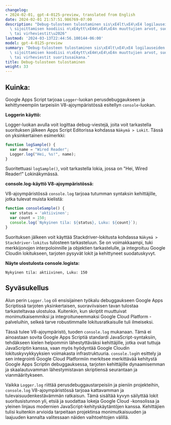 ```yaml
---
changelog:
- 2024-02-01, gpt-4-0125-preview, translated from English
date: 2024-02-01 21:57:51.986769-07:00
description: "Debug-tulosteen tulostaminen sis\xE4lt\xE4\xE4 logilauseiden strategisen\
  \ sijoittamisen koodiisi n\xE4ytt\xE4m\xE4\xE4n muuttujien arvot, suoritusvirran\
  \ tai virheviestit\u2026"
lastmod: '2024-03-13T22:44:56.100144-06:00'
model: gpt-4-0125-preview
summary: "Debug-tulosteen tulostaminen sis\xE4lt\xE4\xE4 logilauseiden strategisen\
  \ sijoittamisen koodiisi n\xE4ytt\xE4m\xE4\xE4n muuttujien arvot, suoritusvirran\
  \ tai virheviestit suoritusaikana."
title: Debug-tulosteen tulostaminen
weight: 33
---
```


## Kuinka:
Google Apps Script tarjoaa `Logger`-luokan perusdebuggaukseen ja kehittyneempiin tarpeisiin V8-ajoympäristössä esitellyn `console`-luokan.

**Loggerin käyttö:**

Logger-luokan avulla voit logittaa debug-viestejä, joita voit tarkastella suorituksen jälkeen Apps Script Editorissa kohdassa `Näkymä > Lokit`. Tässä on yksinkertainen esimerkki:

```javascript
function logSample() {
  var name = "Wired Reader";
  Logger.log("Hei, %s!", name);
}
```

Suoritettuasi `logSample()`, voit tarkastella lokia, jossa on "Hei, Wired Reader!" Lokinäkymässä.

**console.log-käyttö V8-ajoympäristössä:**

V8-ajoympäristössä `console.log` tarjoaa tutumman syntaksin kehittäjille, jotka tulevat muista kielistä:

```javascript
function consoleSample() {
  var status = 'aktiivinen';
  var count = 150;
  console.log(`Nykyinen tila: ${status}, Luku: ${count}`);
}
```

Suorituksen jälkeen voit käyttää Stackdriver-lokitusta kohdassa `Näkymä > Stackdriver-lokitus` tulosteen tarkasteluun. Se on voimakkaampi, tuki merkkijonojen interpoloinnille ja objektien tarkastelulle, ja integroituu Google Cloudin lokitukseen, tarjoten pysyvät lokit ja kehittyneet suodatuskyvyt.

**Näyte ulostulosta console.logista:**

```
Nykyinen tila: aktiivinen, Luku: 150
```

## Syväsukellus
Alun perin `Logger.log` oli ensisijainen työkalu debuggaukseen Google Apps Scriptissä tarjoten yksinkertaisen, suoraviivaisen tavan tulostaa tarkasteltavaa ulostuloa. Kuitenkin, kun skriptit muuttuivat monimutkaisemmiksi ja integroituneemmaksi Google Cloud Platform -palveluihin, selkeä tarve robustimmalle lokitusratkaisulle tuli ilmeiseksi.

Tässä tulee V8-ajoympäristö, tuoden `console.log` mukanaan. Tämä ei ainoastaan sovita Google Apps Scriptiä standardi JavaScript-syntaksiin, tehdäkseen kielen helpommin lähestyttäväksi kehittäjille, jotka ovat tuttuja JavaScriptin kanssa, vaan myös hyödyntää Google Cloudin lokituskyvykkyyksien voimakasta infrastruktuuria. `console.log`in esittely ja sen integrointi Google Cloud Platformiin merkitsee merkittävää kehitystä Google Apps Scriptin debuggauksessa, tarjoten kehittäjille dynaamisemman ja skaalautuvamman lähestymistavan skriptiensä seurantaan ja vianmääritykseen.

Vaikka `Logger.log` riittää perusdebuggaustarpeisiin ja pieniin projekteihin, `console.log` V8-ajoympäristössä tarjoaa kattavamman ja tulevaisuudenkestävämmän ratkaisun. Tämä sisältää kyvyn säilyttää lokit suoritusistunnon yli, etsiä ja suodattaa lokeja Google Cloud -konsolissa ja yleinen linjaus modernien JavaScript-kehityskäytäntöjen kanssa. Kehittäjien tulisi kuitenkin arvioida tarpeitaan projektinsa monimutkaisuuden ja laajuuden kannalta valitessaan näiden vaihtoehtojen välillä.
